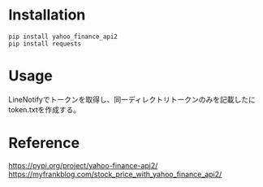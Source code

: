 
# Installation

```
pip install yahoo_finance_api2
pip install requests
```

# Usage

LineNotifyでトークンを取得し、同一ディレクトリトークンのみを記載したにtoken.txtを作成する。

# Reference

https://pypi.org/project/yahoo-finance-api2/
https://myfrankblog.com/stock_price_with_yahoo_finance_api2/